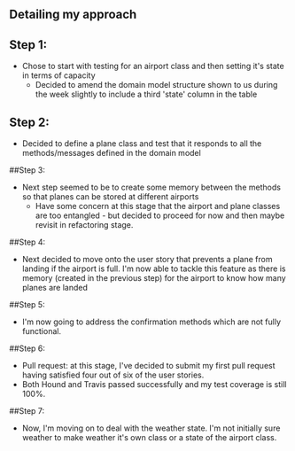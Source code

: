 Detailing my approach
--------------------

## Step 1:
- Chose to start with testing for an airport class and then setting it's state in terms of capacity
  - Decided to amend the domain model structure shown to us during the week slightly to include a third 'state' column in the table

## Step 2:
- Decided to define a plane class and test that it responds to all the methods/messages defined in the domain model

##Step 3:
- Next step seemed to be to create some memory between the methods so that planes can be stored at different airports
  - Have some concern at this stage that the airport and plane classes are too entangled - but decided to proceed for now and then maybe revisit in refactoring stage.

##Step 4:
- Next decided to move onto the user story that prevents a plane from landing if the airport is full. I'm now able to tackle this feature as there is memory (created in the previous step) for the airport to know how many planes are landed

##Step 5:
- I'm now going to address the confirmation methods which are not fully functional.

##Step 6:
- Pull request: at this stage, I've decided to submit my first pull request having satisfied four out of six of the user stories.
- Both Hound and Travis passed successfully and my test coverage is still 100%.

##Step 7:
- Now, I'm moving on to deal with the weather state. I'm not initially sure weather to make weather it's own class or a state of the airport class.
